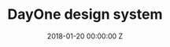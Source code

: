 ---
title: DayOne design system
date: 2018-01-20 00:00:00 Z
description: 
featured: false
preview: false
is_post: true
banner: false
cover: dayone--system/dayone--system--cover__timeline.png
header: dayone--system/dayone--system--cover__post.png
matters: Prototyping, Design systems
period: 2018
external: false
link:
---